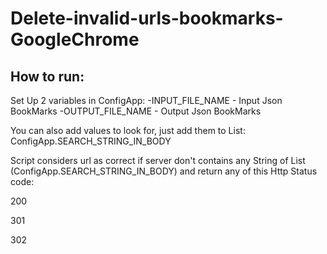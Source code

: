 # Delete-invalid-urls-bookmarks-GoogleChrome



## How to run:

Set Up 2 variables in ConfigApp:
-INPUT_FILE_NAME - Input Json BookMarks
-OUTPUT_FILE_NAME - Output Json BookMarks

You can also add values to look for, just add them to List: ConfigApp.SEARCH_STRING_IN_BODY

Script considers url as correct if server don't contains any String of List (ConfigApp.SEARCH_STRING_IN_BODY) and return any of this Http Status code:

200

301

302

